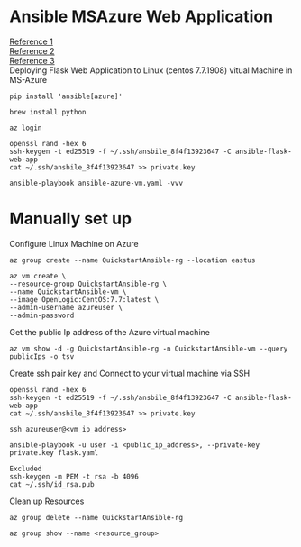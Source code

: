 # Ansible MSAzure Web Application
[Reference 1](https://docs.microsoft.com/en-us/azure/developer/ansible/install-on-linux-vmtabs=azure-cli#install-ansible-on-an-azure-linux-virtual-machine)<br/>
[Reference 2](https://docs.microsoft.com/en-us/azure/developer/ansible/vm-configure?tabs=ansible)<br/>
[Reference 3](https://dev.to/cloudskills/deploy-a-windows-vm-to-azure-with-ansible-2l9m)<br/>
Deploying Flask Web Application to Linux (centos 7.7.1908) vitual Machine in MS-Azure<br>
```
pip install 'ansible[azure]'
```
```
brew install python
```
```
az login
```
```
openssl rand -hex 6
ssh-keygen -t ed25519 -f ~/.ssh/ansbile_8f4f13923647 -C ansible-flask-web-app
cat ~/.ssh/ansbile_8f4f13923647 >> private.key
```
```
ansible-playbook ansible-azure-vm.yaml -vvv
```
# Manually set up 
Configure Linux Machine on Azure<br/>
``` 
az group create --name QuickstartAnsible-rg --location eastus
```
```
az vm create \
--resource-group QuickstartAnsible-rg \
--name QuickstartAnsible-vm \
--image OpenLogic:CentOS:7.7:latest \
--admin-username azureuser \
--admin-password 
```
Get the public Ip address of the Azure virtual machine
```
az vm show -d -g QuickstartAnsible-rg -n QuickstartAnsible-vm --query publicIps -o tsv
```
Create ssh pair key and Connect to your virtual machine via SSH
```
openssl rand -hex 6
ssh-keygen -t ed25519 -f ~/.ssh/ansbile_8f4f13923647 -C ansible-flask-web-app
cat ~/.ssh/ansbile_8f4f13923647 >> private.key
```
```
ssh azureuser@<vm_ip_address>
```
``` 
ansible-playbook -u user -i <public_ip_address>, --private-key private.key flask.yaml
```
```
Excluded
ssh-keygen -m PEM -t rsa -b 4096
cat ~/.ssh/id_rsa.pub
```
Clean up Resources
```
az group delete --name QuickstartAnsible-rg
``` 
```
az group show --name <resource_group>
```


